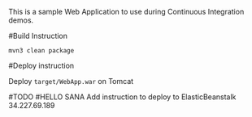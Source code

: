 This is a sample Web Application to use during Continuous Integration demos.

#Build Instruction

```
mvn3 clean package
```

#Deploy instruction

Deploy ```target/WebApp.war``` on Tomcat
 
#TODO 
 #HELLO SANA
Add instruction to deploy to ElasticBeanstalk 34.227.69.189
